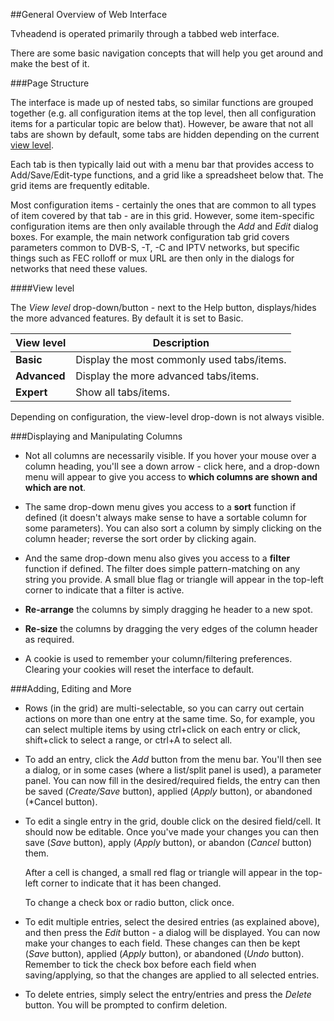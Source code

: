 ##General Overview of Web Interface

Tvheadend is operated primarily through a tabbed web interface. 

There are some basic navigation concepts that will help you get around and
make the best of it.

###Page Structure

The interface is made up of nested tabs, so similar functions are grouped
together (e.g. all configuration items at the top level, then all configuration
items for a particular topic are below that). However, be aware that not all tabs are 
shown by default, some tabs are hidden depending on the current [view level](#view-level).

Each tab is then typically laid out with a menu bar that provides access 
to Add/Save/Edit-type functions, and a grid like a spreadsheet below that.
The grid items are frequently editable.

Most configuration items - certainly the ones that are common to all types
of item covered by that tab - are in this grid. However, some item-specific
configuration items are then only available through the *Add* and *Edit*
dialog boxes. For example, the main network configuration tab grid covers
parameters common to DVB-S, -T, -C and IPTV networks, but specific things
such as FEC rolloff or mux URL are then only in the dialogs for networks
that need these values.

####View level

The *View level* drop-down/button - next to the Help button, 
displays/hides the more advanced features. By default it is set to Basic.

View level            | Description
----------------------|-------------------------------------------------
**Basic**             | Display the most commonly used tabs/items.
**Advanced**          | Display the more advanced tabs/items.
**Expert**            | Show all tabs/items.

Depending on configuration, the view-level drop-down is not always visible.

###Displaying and Manipulating Columns

* Not all columns are necessarily visible. If you hover your mouse over a
  column heading, you'll see a down arrow - click here, and a drop-down menu
  will appear to give you access to **which columns are shown and which are not**.
  
* The same drop-down menu gives you access to a **sort** function if defined
  (it doesn't always make sense to have a sortable column for some parameters).
  You can also sort a column by simply clicking on the column header; reverse
  the sort order by clicking again.

* And the same drop-down menu also gives you access to a **filter** function
  if defined. The filter does simple pattern-matching on any string you
  provide. A small blue flag or triangle will appear in the top-left 
  corner to indicate that a filter is active.
  
* **Re-arrange** the columns by simply dragging he header to a new spot.

* **Re-size** the columns by dragging the very edges of the column header as
  required. 
  
* A cookie is used to remember your column/filtering preferences. Clearing
  your cookies will reset the interface to default.

###Adding, Editing and More

* Rows (in the grid) are multi-selectable, so you can carry out certain actions on
  more than one entry at the same time. So, for example, you can select
  multiple items by using ctrl+click on each entry or click, 
  shift+click to select a range, or ctrl+A to select all.

* To add an entry, click the *Add* button from the menu bar. You'll then 
  see a dialog, or in some cases (where a list/split panel is used), a 
  parameter panel. You can now fill in the desired/required fields, the 
  entry can then be saved (*Create/Save* button), applied (*Apply* button), 
  or abandoned (*Cancel button).
  
* To edit a single entry in the grid, double click on the desired field/cell. 
  It should now be editable. Once you've made your changes you can then 
  save (*Save* button), apply (*Apply* button), or abandon (*Cancel* button) 
  them. 
  
  After a cell is changed, a small red flag or triangle will appear in 
  the top-left corner to indicate that it has been changed.
  
  To change a check box or radio button, click once.

* To edit multiple entries, select the desired entries (as explained above), and 
  then press the *Edit* button - a dialog will be displayed. You can now make 
  your changes to each field. These changes can then be kept (*Save* button), 
  applied (*Apply* button), or abandoned (*Undo* button). Remember to tick the 
  check box before each field when saving/applying, so that the changes are applied 
  to all selected entries.
  
* To delete entries, simply select the entry/entries and press the *Delete* button.
  You will be prompted to confirm deletion.
